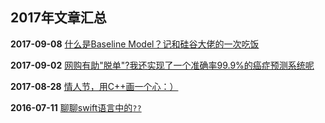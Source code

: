 ## 2017年文章汇总

**2017-09-08** [什么是Baseline Model？记和硅谷大佬的一次吃饭](2017-09-08/)

**2017-09-02** [网购有助"脱单"?我还实现了一个准确率99.9%的癌症预测系统呢](2017-09-02/)

**2017-08-28** [情人节，用C++画一个心：）](2017-08-28/)

**2016-07-11** [聊聊swift语言中的``??``](2016-07-11/)


